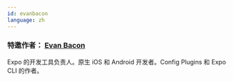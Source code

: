 ```yaml
---
id: evanbacon
language: zh
---
```


### 特邀作者： [Evan Bacon](https://twitter.com/Baconbrix)

Expo 的开发工具负责人。原生 iOS 和 Android 开发者。Config Plugins 和 Expo CLI 的作者。

